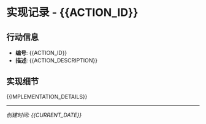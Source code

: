 # 实现记录 - {{ACTION_ID}}

## 行动信息
- **编号**: {{ACTION_ID}}
- **描述**: {{ACTION_DESCRIPTION}}

## 实现细节
{{IMPLEMENTATION_DETAILS}}

---
*创建时间: {{CURRENT_DATE}}*